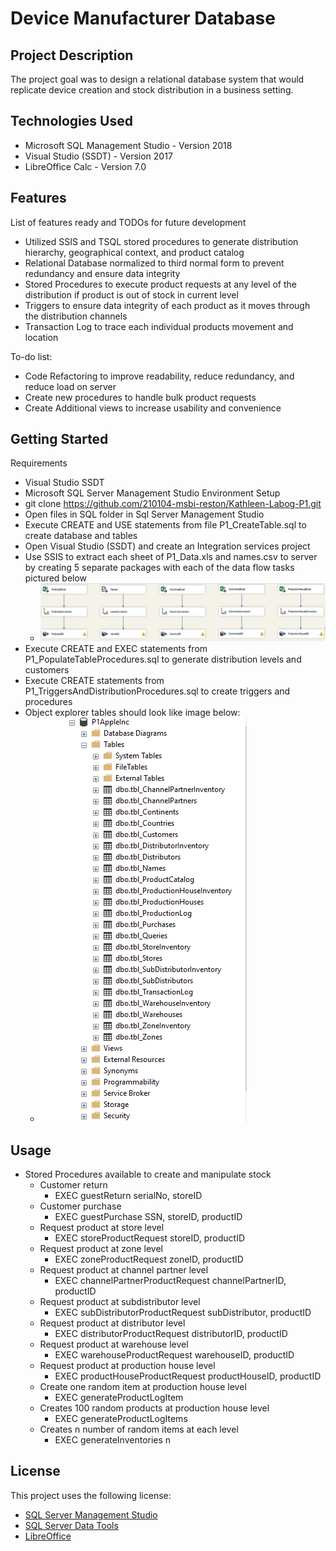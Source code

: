 # Device Manufacturer Database 

## Project Description
The project goal was to design a relational database system that would replicate device creation and stock distribution in a business setting. 

## Technologies Used
* Microsoft SQL Management Studio - Version 2018
* Visual Studio (SSDT) - Version 2017
* LibreOffice Calc - Version 7.0

## Features
List of features ready and TODOs for future development
* Utilized SSIS and TSQL stored procedures to generate distribution hierarchy, geographical context, and product catalog
* Relational Database normalized to third normal form to prevent redundancy and ensure data integrity
* Stored Procedures to execute product requests at any level of the distribution if product is out of stock in current level
* Triggers to ensure data integrity of each product as it moves through the distribution channels
* Transaction Log to trace each individual products movement and location

To-do list:
* Code Refactoring to improve readability, reduce redundancy, and reduce load on server
* Create new procedures to handle bulk product requests
* Create Additional views to increase usability and convenience

## Getting Started
Requirements
* Visual Studio SSDT
* Microsoft SQL Server Management Studio
Environment Setup  
* git clone https://github.com/210104-msbi-reston/Kathleen-Labog-P1.git
* Open files in SQL folder in Sql Server Management Studio
* Execute CREATE and USE statements from file P1_CreateTable.sql to create database and tables
* Open Visual Studio (SSDT) and create an Integration services project  
* Use SSIS to extract each sheet of P1_Data.xls and names.csv to server by creating 5 separate packages with each of the data flow tasks pictured below 
  * <img src = "https://github.com/210104-msbi-reston/Kathleen-Labog-P1/blob/main/Images/project1SIS.png?raw=true">
* Execute CREATE and EXEC statements from P1_PopulateTableProcedures.sql to generate distribution levels and customers
* Execute CREATE statements from P1_TriggersAndDistributionProcedures.sql to create triggers and procedures
* Object explorer tables should look like image below: 
  * <img src = "https://github.com/210104-msbi-reston/Kathleen-Labog-P1/blob/main/Images/DatabaseManagementStudio.png?raw=true">

## Usage
* Stored Procedures available to create and manipulate stock
  * Customer return
    * EXEC guestReturn serialNo, storeID
  * Customer purchase
    * EXEC guestPurchase SSN, storeID, productID
  * Request product at store level
    * EXEC storeProductRequest storeID, productID
  * Request product at zone level
    * EXEC zoneProductRequest zoneID, productID
  * Request product at channel partner level
    * EXEC channelPartnerProductRequest channelPartnerID, productID
  * Request product at subdistributor level 
    * EXEC subDistributorProductRequest subDistributor, productID
  * Request product at distributor level
    * EXEC distributorProductRequest distributorID, productID
  * Request product at warehouse level
    * EXEC warehouseProductRequest warehouseID, productID
  * Request product at production house level
    * EXEC productHouseProductRequest productHouseID, productID
  * Create one random item at production house level
    * EXEC generateProductLogItem
  * Creates 100  random products at production house level
    * EXEC generateProductLogItems 
  * Creates n number of random items at each level
    * EXEC generateInventories n 
## License

This project uses the following license: 
* [SQL Server Management Studio ](https://docs.microsoft.com/en-us/legal/sql/sql-server-management-studio-license-terms)
* [SQL Server Data Tools ](https://docs.microsoft.com/en-us/legal/sql/sql-server-management-studio-license-terms)
* [LibreOffice](https://www.libreoffice.org/about-us/licenses)

